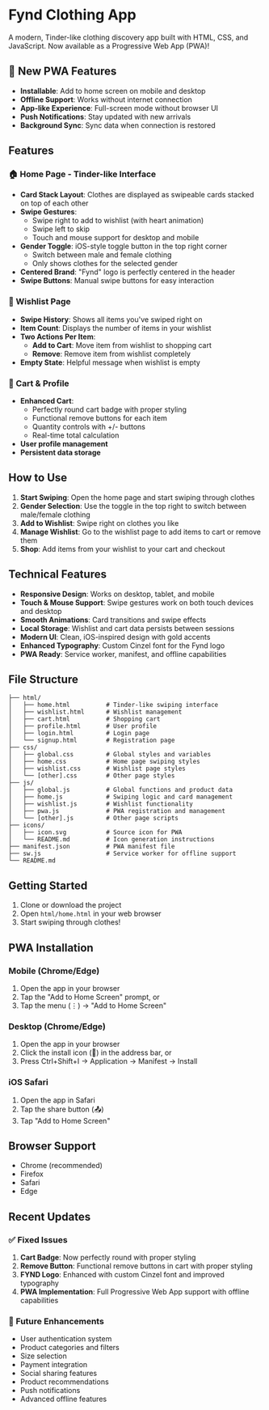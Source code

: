 # Fynd Clothing App

A modern, Tinder-like clothing discovery app built with HTML, CSS, and JavaScript. Now available as a Progressive Web App (PWA)!

## 🚀 New PWA Features

- **Installable**: Add to home screen on mobile and desktop
- **Offline Support**: Works without internet connection
- **App-like Experience**: Full-screen mode without browser UI
- **Push Notifications**: Stay updated with new arrivals
- **Background Sync**: Sync data when connection is restored

## Features

### 🏠 Home Page - Tinder-like Interface
- **Card Stack Layout**: Clothes are displayed as swipeable cards stacked on top of each other
- **Swipe Gestures**: 
  - Swipe right to add to wishlist (with heart animation)
  - Swipe left to skip
  - Touch and mouse support for desktop and mobile
- **Gender Toggle**: iOS-style toggle button in the top right corner
  - Switch between male and female clothing
  - Only shows clothes for the selected gender
- **Centered Brand**: "Fynd" logo is perfectly centered in the header
- **Swipe Buttons**: Manual swipe buttons for easy interaction

### 💝 Wishlist Page
- **Swipe History**: Shows all items you've swiped right on
- **Item Count**: Displays the number of items in your wishlist
- **Two Actions Per Item**:
  - **Add to Cart**: Move item from wishlist to shopping cart
  - **Remove**: Remove item from wishlist completely
- **Empty State**: Helpful message when wishlist is empty

### 🛒 Cart & Profile
- **Enhanced Cart**: 
  - Perfectly round cart badge with proper styling
  - Functional remove buttons for each item
  - Quantity controls with +/- buttons
  - Real-time total calculation
- **User profile management**
- **Persistent data storage**

## How to Use

1. **Start Swiping**: Open the home page and start swiping through clothes
2. **Gender Selection**: Use the toggle in the top right to switch between male/female clothing
3. **Add to Wishlist**: Swipe right on clothes you like
4. **Manage Wishlist**: Go to the wishlist page to add items to cart or remove them
5. **Shop**: Add items from your wishlist to your cart and checkout

## Technical Features

- **Responsive Design**: Works on desktop, tablet, and mobile
- **Touch & Mouse Support**: Swipe gestures work on both touch devices and desktop
- **Smooth Animations**: Card transitions and swipe effects
- **Local Storage**: Wishlist and cart data persists between sessions
- **Modern UI**: Clean, iOS-inspired design with gold accents
- **Enhanced Typography**: Custom Cinzel font for the Fynd logo
- **PWA Ready**: Service worker, manifest, and offline capabilities

## File Structure

```
├── html/
│   ├── home.html          # Tinder-like swiping interface
│   ├── wishlist.html      # Wishlist management
│   ├── cart.html          # Shopping cart
│   ├── profile.html       # User profile
│   ├── login.html         # Login page
│   └── signup.html        # Registration page
├── css/
│   ├── global.css         # Global styles and variables
│   ├── home.css           # Home page swiping styles
│   ├── wishlist.css       # Wishlist page styles
│   └── [other].css        # Other page styles
├── js/
│   ├── global.js          # Global functions and product data
│   ├── home.js            # Swiping logic and card management
│   ├── wishlist.js        # Wishlist functionality
│   ├── pwa.js             # PWA registration and management
│   └── [other].js         # Other page scripts
├── icons/
│   ├── icon.svg           # Source icon for PWA
│   └── README.md          # Icon generation instructions
├── manifest.json          # PWA manifest file
├── sw.js                  # Service worker for offline support
└── README.md
```

## Getting Started

1. Clone or download the project
2. Open `html/home.html` in your web browser
3. Start swiping through clothes!

## PWA Installation

### Mobile (Chrome/Edge)
1. Open the app in your browser
2. Tap the "Add to Home Screen" prompt, or
3. Tap the menu (⋮) → "Add to Home Screen"

### Desktop (Chrome/Edge)
1. Open the app in your browser
2. Click the install icon (📱) in the address bar, or
3. Press Ctrl+Shift+I → Application → Manifest → Install

### iOS Safari
1. Open the app in Safari
2. Tap the share button (📤)
3. Tap "Add to Home Screen"

## Browser Support

- Chrome (recommended)
- Firefox
- Safari
- Edge

## Recent Updates

### ✅ Fixed Issues
1. **Cart Badge**: Now perfectly round with proper styling
2. **Remove Button**: Functional remove buttons in cart with proper styling
3. **FYND Logo**: Enhanced with custom Cinzel font and improved typography
4. **PWA Implementation**: Full Progressive Web App support with offline capabilities

### 🔮 Future Enhancements

- User authentication system
- Product categories and filters
- Size selection
- Payment integration
- Social sharing features
- Product recommendations
- Push notifications
- Advanced offline features
